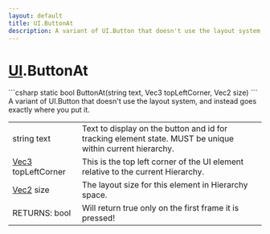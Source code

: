 ```yaml
---
layout: default
title: UI.ButtonAt
description: A variant of UI.Button that doesn't use the layout system, and instead goes exactly where you put it.
---
```

# [UI]({{site.url}}/Pages/StereoKit/UI.html).ButtonAt

<div class='signature' markdown='1'>
```csharp
static bool ButtonAt(string text, Vec3 topLeftCorner, Vec2 size)
```
A variant of UI.Button that doesn't use the layout system,
and instead goes exactly where you put it.
</div>

|  |  |
|--|--|
|string text|Text to display on the button and id for             tracking element state. MUST be unique within current hierarchy.|
|[Vec3]({{site.url}}/Pages/StereoKit/Vec3.html) topLeftCorner|This is the top left corner of the UI             element relative to the current Hierarchy.|
|[Vec2]({{site.url}}/Pages/StereoKit/Vec2.html) size|The layout size for this element in Hierarchy             space.|
|RETURNS: bool|Will return true only on the first frame it is pressed!|




